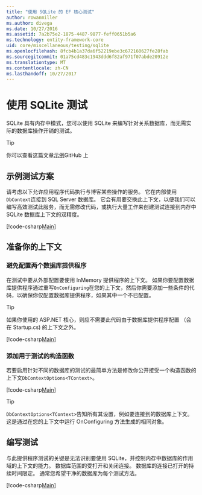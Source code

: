 ```yaml
---
title: "使用 SQLite 的 EF 核心测试"
author: rowanmiller
ms.author: divega
ms.date: 10/27/2016
ms.assetid: 7a2b75e2-1875-4487-9877-feff0651b5a6
ms.technology: entity-framework-core
uid: core/miscellaneous/testing/sqlite
ms.openlocfilehash: 8fcb4b1a37da6f52219ebe3c672160627fe28fab
ms.sourcegitcommit: 01a75cd483c1943ddd6f82af971f07abde20912e
ms.translationtype: MT
ms.contentlocale: zh-CN
ms.lasthandoff: 10/27/2017
---
```

# <a name="testing-with-sqlite"></a>使用 SQLite 测试

SQLite 具有内存中模式，您可以使用 SQLite 来编写针对关系数据库，而无需实际的数据库操作开销的测试。

> [!TIP]  
> 你可以查看这篇文章[示例](https://github.com/aspnet/EntityFramework.Docs/tree/master/samples/core/Miscellaneous/Testing)GitHub 上

## <a name="example-testing-scenario"></a>示例测试方案

请考虑以下允许应用程序代码执行与博客某些操作的服务。 它在内部使用`DbContext`连接到 SQL Server 数据库。 它会有用要交换此上下文，以便我们可以编写高效测试此服务，而无需修改代码，或执行大量工作来创建测试连接到内存中 SQLite 数据库上下文的双精度。

[!code-csharp[Main](../../../../samples/core/Miscellaneous/Testing/BusinessLogic/BlogService.cs)]

## <a name="get-your-context-ready"></a>准备你的上下文

### <a name="avoid-configuring-two-database-providers"></a>避免配置两个数据库提供程序

在测试中要从外部配置要使用 InMemory 提供程序的上下文。 如果你要配置数据库提供程序通过重写`OnConfiguring`在您的上下文，然后你需要添加一些条件的代码，以确保你仅配置数据库提供程序，如果其中一个不已配置。

> [!TIP]  
> 如果你使用的 ASP.NET 核心，则应不需要此代码由于数据库提供程序配置 （会在 Startup.cs) 的上下文之外。

[!code-csharp[Main](../../../../samples/core/Miscellaneous/Testing/BusinessLogic/BloggingContext.cs#OnConfiguring)]

### <a name="add-a-constructor-for-testing"></a>添加用于测试的构造函数

若要启用针对不同的数据库的测试的最简单方法是修改你公开接受一个构造函数的上下文`DbContextOptions<TContext>`。

[!code-csharp[Main](../../../../samples/core/Miscellaneous/Testing/BusinessLogic/BloggingContext.cs#Constructors)]

> [!TIP]  
> `DbContextOptions<TContext>`告知所有其设置，例如要连接到的数据库上下文。 这是通过在您的上下文中运行 OnConfiguring 方法生成的相同对象。

## <a name="writing-tests"></a>编写测试

与此提供程序测试的关键是无法识别要使用 SQLite，并控制内存中数据库的作用域的上下文的能力。 数据库范围的受打开和关闭连接。 数据库的连接已打开的持续时间限定。 通常您希望干净的数据库为每个测试方法。

[!code-csharp[Main](../../../../samples/core/Miscellaneous/Testing/TestProject/SQLite/BlogServiceTests.cs)]

